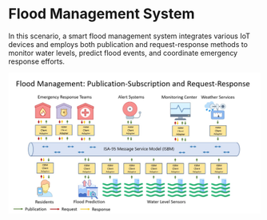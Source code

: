 # Flood Management System

In this scenario, a smart flood management system integrates various IoT devices and employs both publication and request-response methods to monitor water levels, predict flood events, and coordinate emergency response efforts.

![image](/Documents/Use_Cases/Images/Flood-Management.jpg)

